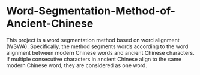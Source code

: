 # Word-Segmentation-Method-of-Ancient-Chinese
This project is a word segmentation method based on word alignment (WSWA). Specifically, the method segments words according to the word 
alignment between modern Chinese words and ancient Chinese characters. If multiple consecutive characters in ancient Chinese align to 
the same modern Chinese word, they are considered as one word.
